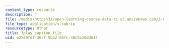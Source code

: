```yaml
---
content_type: resource
description: ''
file: /media/https%3A/open-learning-course-data-rc.s3.amazonaws.com/2-003sc-engineering-dynamics-fall-2011/e2549fdf36cf5bb286fc40c5a26dd047_f1pxiNDTyHc.vtt
file_type: application/x-subrip
resourcetype: Other
title: 3play caption file
uid: e2549fdf-36cf-5bb2-86fc-40c5a26dd047
---
```

